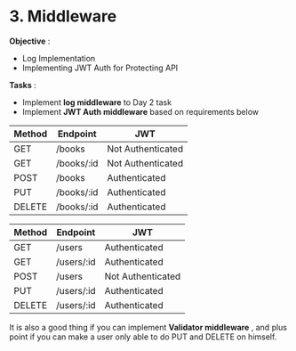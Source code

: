  # 3. Middleware
**Objective** :

- Log Implementation
- Implementing JWT Auth for Protecting API

**Tasks** :

- Implement **log middleware** to Day 2 task
- Implement **JWT Auth middleware** based on requirements below

| **Method** | **Endpoint** | **JWT** |
| --- | --- | --- |
| GET | /books | Not Authenticated |
| GET | /books/:id | Not Authenticated |
| POST | /books | Authenticated |
| PUT | /books/:id | Authenticated |
| DELETE | /books/:id | Authenticated |

| **Method** | **Endpoint** | **JWT** |
| --- | --- | --- |
| GET | /users | Authenticated |
| GET | /users/:id | Authenticated |
| POST | /users | Not Authenticated |
| PUT | /users/:id | Authenticated |
| DELETE | /users/:id | Authenticated |

It is also a good thing if you can implement **Validator middleware** , and plus point if you can make a user only able to do PUT and DELETE on himself.